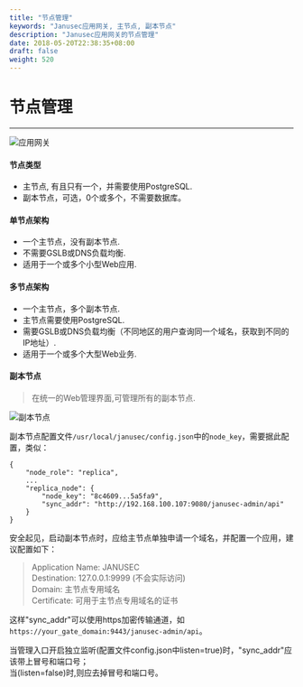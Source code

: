 ```yaml
---
title: "节点管理"
keywords: "Janusec应用网关, 主节点, 副本节点"
description: "Janusec应用网关的节点管理"
date: 2018-05-20T22:38:35+08:00
draft: false
weight: 520
---
```


# 节点管理  
----
![应用网关](/images/gateway2.png "Janusec应用网关节点")   

#### 节点类型
* 主节点, 有且只有一个，并需要使用PostgreSQL.  
* 副本节点，可选，0个或多个，不需要数据库。  

#### 单节点架构  
* 一个主节点，没有副本节点.  
* 不需要GSLB或DNS负载均衡.   
* 适用于一个或多个小型Web应用.   

#### 多节点架构  
* 一个主节点，多个副本节点.   
* 主节点需要使用PostgreSQL. 
* 需要GSLB或DNS负载均衡（不同地区的用户查询同一个域名，获取到不同的IP地址）.   
* 适用于一个或多个大型Web业务.   
 

#### 副本节点   
> 在统一的Web管理界面,可管理所有的副本节点.   

![副本节点](/images/node1.png "Janusec应用网关的副本节点")  

副本节点配置文件`/usr/local/janusec/config.json`中的`node_key`，需要据此配置，类似：    
```
{
	"node_role": "replica",
	...
	"replica_node": {		
		"node_key": "8c4609...5a5fa9",
		"sync_addr": "http://192.168.100.107:9080/janusec-admin/api"
	}	
}
```

安全起见，启动副本节点时，应给主节点单独申请一个域名，并配置一个应用，建议配置如下：  

> Application Name: JANUSEC   
> Destination: 127.0.0.1:9999 (不会实际访问)  
> Domain: 主节点专用域名  
> Certificate: 可用于主节点专用域名的证书  

这样"sync_addr"可以使用https加密传输通道，如`https://your_gate_domain:9443/janusec-admin/api`。   

当管理入口开启独立监听(配置文件config.json中listen=true)时，"sync_addr"应该带上冒号和端口号；  
当(listen=false)时,则应去掉冒号和端口号。  
